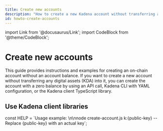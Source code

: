 ```yaml
---
title: Create new accounts
description: "How to create a new Kadena account without transferring any digital assets into it using the coin contract function s, Kadena CLI, and Kadena client library functions."
id: howto-create-accounts
---
```


import Link from '@docusaurus/Link';
import CodeBlock from '@theme/CodeBlock';

# Create new accounts

This guide provides instructions and examples for creating an on-chain account without an account balance.
If you want to create a new account without transferring any digital assets (KDA) into it, you can create the account with a zero balance by using an API call, Kadena CLI with YAML configuration, or the Kadena client TypeScript library.

## Use Kadena client libraries

<CodeBlock language="typescript">
const HELP = `Usage example: \n\nnode create-account.js k:{public-key} -- Replace {public-key} with an actual key`;
</CodeBlock>
